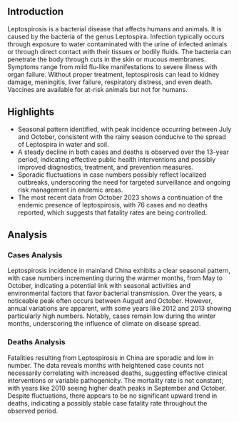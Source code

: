 
## Introduction

Leptospirosis is a bacterial disease that affects humans and animals. It is caused by the bacteria of the genus Leptospira. Infection typically occurs through exposure to water contaminated with the urine of infected animals or through direct contact with their tissues or bodily fluids. The bacteria can penetrate the body through cuts in the skin or mucous membranes. Symptoms range from mild flu-like manifestations to severe illness with organ failure. Without proper treatment, leptospirosis can lead to kidney damage, meningitis, liver failure, respiratory distress, and even death. Vaccines are available for at-risk animals but not for humans.

## Highlights

- Seasonal pattern identified, with peak incidence occurring between July and October, consistent with the rainy season conducive to the spread of Leptospira in water and soil. <br/>
- A steady decline in both cases and deaths is observed over the 13-year period, indicating effective public health interventions and possibly improved diagnostics, treatment, and prevention measures. <br/>
- Sporadic fluctuations in case numbers possibly reflect localized outbreaks, underscoring the need for targeted surveillance and ongoing risk management in endemic areas. <br/>
- The most recent data from October 2023 shows a continuation of the endemic presence of leptospirosis, with 76 cases and no deaths reported, which suggests that fatality rates are being controlled. <br/>

## Analysis

### Cases Analysis
Leptospirosis incidence in mainland China exhibits a clear seasonal pattern, with case numbers incrementing during the warmer months, from May to October, indicating a potential link with seasonal activities and environmental factors that favor bacterial transmission. Over the years, a noticeable peak often occurs between August and October. However, annual variations are apparent, with some years like 2012 and 2013 showing particularly high numbers. Notably, cases remain low during the winter months, underscoring the influence of climate on disease spread.

### Deaths Analysis
Fatalities resulting from Leptospirosis in China are sporadic and low in number. The data reveals months with heightened case counts not necessarily correlating with increased deaths, suggesting effective clinical interventions or variable pathogenicity. The mortality rate is not constant, with years like 2010 seeing higher death peaks in September and October. Despite fluctuations, there appears to be no significant upward trend in deaths, indicating a possibly stable case fatality rate throughout the observed period.
